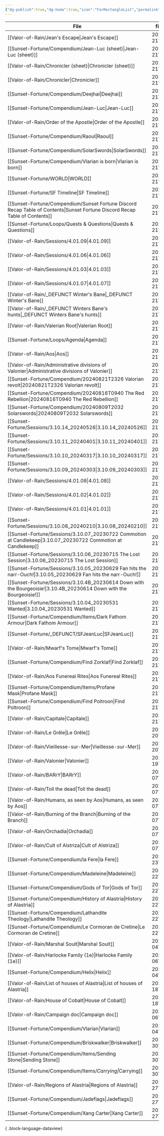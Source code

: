 ```yaml
---
{"dg-publish":true,"dg-home":true,"icon":"FarRectangleList","permalink":"/change-log/","tags":["gardenEntry"],"dgPassFrontmatter":true,"created":"2025-07-25T23:48:52.071+09:30","updated":"2025-08-21T13:02:46.617+09:30"}
---
```



| File                                                                                                                            | file.mtime          |
| ------------------------------------------------------------------------------------------------------------------------------- | ------------------- |
| [[Valor-of-Rain/Jean's Escape\|Jean's Escape]]                                                                               | 2025-08-21T13:01:31 |
| [[Sunset-Fortune/Compendium/Jean-Luc (sheet)\|Jean-Luc (sheet)]]                                                             | 2025-08-21T12:58:37 |
| [[Valor-of-Rain/Chronicler (sheet)\|Chronicler (sheet)]]                                                                     | 2025-08-21T12:58:27 |
| [[Valor-of-Rain/Chronicler\|Chronicler]]                                                                                     | 2025-08-21T12:58:18 |
| [[Sunset-Fortune/Compendium/Deejhai\|Deejhai]]                                                                               | 2025-08-21T12:58:05 |
| [[Sunset-Fortune/Compendium/Jean-Luc\|Jean-Luc]]                                                                             | 2025-08-21T12:57:59 |
| [[Valor-of-Rain/Order of the Apostle\|Order of the Apostle]]                                                                 | 2025-08-21T12:57:50 |
| [[Sunset-Fortune/Compendium/Raoul\|Raoul]]                                                                                   | 2025-08-21T12:57:49 |
| [[Sunset-Fortune/Compendium/SolarSwords\|SolarSwords]]                                                                       | 2025-08-21T12:57:46 |
| [[Sunset-Fortune/Compendium/Vlarian is born\|Vlarian is born]]                                                               | 2025-08-21T12:57:41 |
| [[Sunset-Fortune/WORLD\|WORLD]]                                                                                              | 2025-08-21T12:57:34 |
| [[Sunset-Fortune/SF Timeline\|SF Timeline]]                                                                                  | 2025-08-21T12:57:16 |
| [[Sunset-Fortune/Compendium/Sunset Fortune Discord Recap Table of Contents\|Sunset Fortune Discord Recap Table of Contents]] | 2025-08-21T12:57:14 |
| [[Sunset-Fortune/Loops/Quests & Questions\|Quests & Questions]]                                                              | 2025-08-21T12:56:38 |
| [[Valor-of-Rain/Sessions/4.01.09\|4.01.09]]                                                                                  | 2025-08-21T12:56:04 |
| [[Valor-of-Rain/Sessions/4.01.06\|4.01.06]]                                                                                  | 2025-08-21T12:56:03 |
| [[Valor-of-Rain/Sessions/4.01.03\|4.01.03]]                                                                                  | 2025-08-21T12:56:02 |
| [[Valor-of-Rain/Sessions/4.01.07\|4.01.07]]                                                                                  | 2025-08-21T12:55:53 |
| [[Valor-of-Rain/_DEFUNCT Winter's Bane\|_DEFUNCT Winter's Bane]]                                                             | 2025-08-21T12:55:21 |
| [[Valor-of-Rain/_DEFUNCT Winters Bane's hunts\|_DEFUNCT Winters Bane's hunts]]                                               | 2025-08-21T12:55:06 |
| [[Valor-of-Rain/Valerian Root\|Valerian Root]]                                                                               | 2025-08-21T12:54:37 |
| [[Sunset-Fortune/Loops/Agenda\|Agenda]]                                                                                      | 2025-08-21T12:53:45 |
| [[Valor-of-Rain/Aos\|Aos]]                                                                                                   | 2025-08-21T12:53:44 |
| [[Valor-of-Rain/Administrative divisions of Valonier\|Administrative divisions of Valonier]]                                 | 2025-08-21T12:53:41 |
| [[Sunset-Fortune/Compendium/20240821T2326 Valorian revolt\|20240821T2326 Valorian revolt]]                                   | 2025-08-21T12:53:33 |
| [[Sunset-Fortune/Compendium/20240816T0940 The Red Rebellion\|20240816T0940 The Red Rebellion]]                               | 2025-08-21T12:53:33 |
| [[Sunset-Fortune/Compendium/20240809T2032 Solarswords\|20240809T2032 Solarswords]]                                           | 2025-08-21T12:53:27 |
| [[Sunset-Fortune/Sessions/3.10.14_20240526\|3.10.14_20240526]]                                                               | 2025-08-21T12:53:14 |
| [[Sunset-Fortune/Sessions/3.10.11_20240401\|3.10.11_20240401]]                                                               | 2025-08-21T12:53:13 |
| [[Sunset-Fortune/Sessions/3.10.10_20240317\|3.10.10_20240317]]                                                               | 2025-08-21T12:53:12 |
| [[Sunset-Fortune/Sessions/3.10.09_20240303\|3.10.09_20240303]]                                                               | 2025-08-21T12:53:12 |
| [[Valor-of-Rain/Sessions/4.01.08\|4.01.08]]                                                                                  | 2025-08-21T12:53:10 |
| [[Valor-of-Rain/Sessions/4.01.02\|4.01.02]]                                                                                  | 2025-08-21T12:53:06 |
| [[Valor-of-Rain/Sessions/4.01.01\|4.01.01]]                                                                                  | 2025-08-21T12:53:03 |
| [[Sunset-Fortune/Sessions/3.10.08_20240210\|3.10.08_20240210]]                                                               | 2025-08-21T12:52:47 |
| [[Sunset-Fortune/Sessions/3.10.07_20230722 Commotion at Candlekeep\|3.10.07_20230722 Commotion at Candlekeep]]               | 2025-08-21T12:52:43 |
| [[Sunset-Fortune/Sessions/3.10.06_20230715 The Lost Session\|3.10.06_20230715 The Lost Session]]                             | 2025-08-21T12:52:41 |
| [[Sunset-Fortune/Sessions/3.10.05_20230629 Fan hits the narr-Ouch!\|3.10.05_20230629 Fan hits the narr-Ouch!]]               | 2025-08-21T12:52:39 |
| [[Sunset-Fortune/Sessions/3.10.4B_20230614 Down with the Bourgeoisie!\|3.10.4B_20230614 Down with the Bourgeoisie!]]         | 2025-08-21T12:52:38 |
| [[Sunset-Fortune/Sessions/3.10.04_20230531 Wanted\|3.10.04_20230531 Wanted]]                                                 | 2025-08-21T12:52:31 |
| [[Sunset-Fortune/Compendium/Items/Dark Fathom Armour\|Dark Fathom Armour]]                                                   | 2025-08-21T12:52:03 |
| [[Sunset-Fortune/_DEFUNCT/SFJeanLuc\|SFJeanLuc]]                                                                             | 2025-08-21T12:48:08 |
| [[Valor-of-Rain/Mwarf's Tome\|Mwarf's Tome]]                                                                                 | 2025-08-21T12:47:25 |
| [[Sunset-Fortune/Compendium/Find Zorklaf\|Find Zorklaf]]                                                                     | 2025-08-21T12:47:07 |
| [[Valor-of-Rain/Aos Funereal Rites\|Aos Funereal Rites]]                                                                     | 2025-08-21T12:46:22 |
| [[Sunset-Fortune/Compendium/Items/Profane Mask\|Profane Mask]]                                                               | 2025-08-21T12:45:42 |
| [[Sunset-Fortune/Compendium/Find Poltroon\|Find Poltroon]]                                                                   | 2025-08-21T12:44:36 |
| [[Valor-of-Rain/Capitale\|Capitale]]                                                                                         | 2025-08-21T12:40:42 |
| [[Valor-of-Rain/Le Grêle\|Le Grêle]]                                                                                         | 2025-08-20T20:36:53 |
| [[Valor-of-Rain/Vieillesse-sur-Mer\|Vieillesse-sur-Mer]]                                                                     | 2025-08-20T18:01:24 |
| [[Valor-of-Rain/Valonier\|Valonier]]                                                                                         | 2025-08-19T22:19:38 |
| [[Valor-of-Rain/BARrY\|BARrY]]                                                                                               | 2025-08-07T14:04:11 |
| [[Valor-of-Rain/Toll the dead\|Toll the dead]]                                                                               | 2025-08-07T13:29:43 |
| [[Valor-of-Rain/Humans, as seen by Aos\|Humans, as seen by Aos]]                                                             | 2025-08-07T13:29:33 |
| [[Valor-of-Rain/Burning of the Branch\|Burning of the Branch]]                                                               | 2025-08-07T13:29:28 |
| [[Valor-of-Rain/Orchadia\|Orchadia]]                                                                                         | 2025-08-07T13:28:55 |
| [[Valor-of-Rain/Cult of Alstriza\|Cult of Alstriza]]                                                                         | 2025-08-07T12:34:05 |
| [[Sunset-Fortune/Compendium/la Fere\|la Fere]]                                                                               | 2025-07-23T17:08:43 |
| [[Sunset-Fortune/Compendium/Madeleine\|Madeleine]]                                                                           | 2025-07-22T13:26:06 |
| [[Sunset-Fortune/Compendium/Gods of Tor\|Gods of Tor]]                                                                       | 2025-07-22T12:55:21 |
| [[Sunset-Fortune/Compendium/History of Alastria\|History of Alastria]]                                                       | 2025-07-22T12:55:18 |
| [[Sunset-Fortune/Compendium/Lathandite Theology\|Lathandite Theology]]                                                       | 2025-07-22T12:54:59 |
| [[Sunset-Fortune/Compendium/Le Cormoran de Cretine\|Le Cormoran de Cretine]]                                                 | 2025-07-22T12:54:40 |
| [[Valor-of-Rain/Marshal Soult\|Marshal Soult]]                                                                               | 2025-07-04T14:35:34 |
| [[Valor-of-Rain/Harlocke Family (1e)\|Harlocke Family (1e)]]                                                                 | 2025-03-06T13:07:07 |
| [[Sunset-Fortune/Compendium/Helix\|Helix]]                                                                                   | 2025-01-04T11:59:14 |
| [[Valor-of-Rain/List of houses of Alastria\|List of houses of Alastria]]                                                     | 2024-10-18T15:16:36 |
| [[Valor-of-Rain/House of Cobalt\|House of Cobalt]]                                                                           | 2024-10-18T15:16:09 |
| [[Valor-of-Rain/Campaign doc\|Campaign doc]]                                                                                 | 2024-09-06T14:15:12 |
| [[Sunset-Fortune/Compendium/Vlarian\|Vlarian]]                                                                               | 2024-09-04T13:17:15 |
| [[Sunset-Fortune/Compendium/Briskwalker\|Briskwalker]]                                                                       | 2024-08-30T13:52:44 |
| [[Sunset-Fortune/Compendium/Items/Sending Stone\|Sending Stone]]                                                             | 2024-08-30T13:21:23 |
| [[Sunset-Fortune/Compendium/Items/_​Carrying\|_​Carrying]]                                                                   | 2024-08-30T13:19:51 |
| [[Valor-of-Rain/Regions of Alastria\|Regions of Alastria]]                                                                   | 2024-08-27T23:24:11 |
| [[Sunset-Fortune/Compendium/Jadeflags\|Jadeflags]]                                                                           | 2024-08-27T23:19:55 |
| [[Sunset-Fortune/Compendium/Xang Carter\|Xang Carter]]                                                                       | 2024-08-27T23:19:18 |

{ .block-language-dataview}
